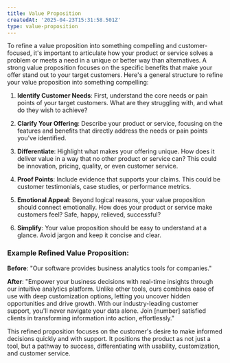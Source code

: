 ```yaml
---
title: Value Proposition
createdAt: '2025-04-23T15:31:58.501Z'
type: value-proposition
---
```

To refine a value proposition into something compelling and customer-focused, it's important to articulate how your product or service solves a problem or meets a need in a unique or better way than alternatives. A strong value proposition focuses on the specific benefits that make your offer stand out to your target customers. Here's a general structure to refine your value proposition into something compelling:

1. **Identify Customer Needs**: First, understand the core needs or pain points of your target customers. What are they struggling with, and what do they wish to achieve?

2. **Clarify Your Offering**: Describe your product or service, focusing on the features and benefits that directly address the needs or pain points you've identified.

3. **Differentiate**: Highlight what makes your offering unique. How does it deliver value in a way that no other product or service can? This could be innovation, pricing, quality, or even customer service.

4. **Proof Points**: Include evidence that supports your claims. This could be customer testimonials, case studies, or performance metrics.

5. **Emotional Appeal**: Beyond logical reasons, your value proposition should connect emotionally. How does your product or service make customers feel? Safe, happy, relieved, successful?

6. **Simplify**: Your value proposition should be easy to understand at a glance. Avoid jargon and keep it concise and clear.

### Example Refined Value Proposition:

**Before**: "Our software provides business analytics tools for companies."

**After**: "Empower your business decisions with real-time insights through our intuitive analytics platform. Unlike other tools, ours combines ease of use with deep customization options, letting you uncover hidden opportunities and drive growth. With our industry-leading customer support, you'll never navigate your data alone. Join [number] satisfied clients in transforming information into action, effortlessly."

This refined proposition focuses on the customer's desire to make informed decisions quickly and with support. It positions the product as not just a tool, but a pathway to success, differentiating with usability, customization, and customer service.
